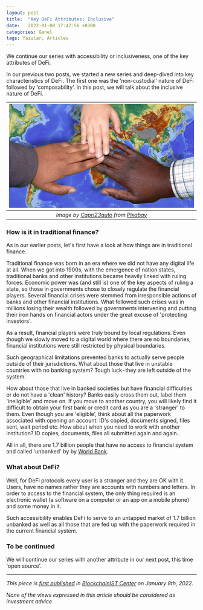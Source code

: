 ```yaml
---
layout: post
title:  "Key DeFi Attributes: Inclusive"
date:   2022-01-08 17:47:56 +0300
categories: Genel
tags: Yazılar, Articles
---
```


We continue our series with accessibility or inclusiveness, one of the key attributes of DeFi. 

In our previous two posts, we started a new series and deep-dived into key characteristics of DeFi. The first one was the ‘non-custodial’ nature of DeFi followed by ‘composability’. In this post, we will talk about the inclusive nature of DeFi.

| ![inclusiveness](/assets/migration-gd7aee7cd0_800.jpg)|
|:--:| 
| *Image by [Capri23auto](https://pixabay.com/users/capri23auto-1767157/) from [Pixabay](https://pixabay.com/)*|

### How is it in traditional finance?
As in our earlier posts, let's first have a look at how things are in traditional finance. 

Traditional finance was born in an era where we did not have any digital life at all. When we got into 1900s, with the emergence of nation states, traditional banks and other institutions became heavily linked with ruling forces. Economic power was (and still is) one of the key aspects of ruling a state, so those in governments chose to closely regulate the financial players. Several financial crises were stemmed from irresponsible actions of banks and other financial institutions. What followed such crises was in millions losing their wealth followed by governments intervening and putting their iron hands on financial actors under the great excuse of 'protecting investors'.

As a result, financial players were truly bound by local regulations. Even though we slowly moved to a digital world where there are no boundaries, financial institutions were still restricted by physical boundaries.

Such geographical limitations prevented banks to actually serve people outside of their jurisdictions. What about those that live in unstable countries with no banking system? Tough luck - they are left outside of the system.

How about those that live in banked societies but have financial difficulties or do not have a 'clean' history? Banks easily cross them out, label them 'ineligible' and move on. If you move to another country, you will likely find it difficult to obtain your first bank or credit card as you are a 'stranger' to them.
Even though you are 'eligible', think about all the paperwork associated with opening an account: ID's copied, documents signed, files sent, wait period etc. How about when you need to work with another institution? ID copies, documents, files all submitted again and again..

All in all, there are 1.7 billion people that have no access to financial system and called 'unbanked' by by [World Bank](https://globalfindex.worldbank.org/). 

### What about DeFi?
Well, for DeFi protocols every user is a stranger and they are OK with it. Users, have no names rather they are accounts with numbers and letters. In order to access to the financial system, the only thing required is an electronic wallet (a software on a computer or an app on a mobile phone) and some money in it. 

Such accessibility enables DeFi to serve to an untapped market of 1.7 billion unbanked as well as all those that are fed up with the paperwork required in the current financial system. 

### To be continued
We will continue our series with another attribute in our next post, this time 'open source'.

---
*This piece is [first published](https://medium.com/bcistcenter/key-defi-attributes-inclusive-9d2711b70840) in [BlockchainIST Center](https://medium.com/blockchainist-center) on January 8th, 2022.*

*None of the views expressed in this article should be considered as investment advice*

